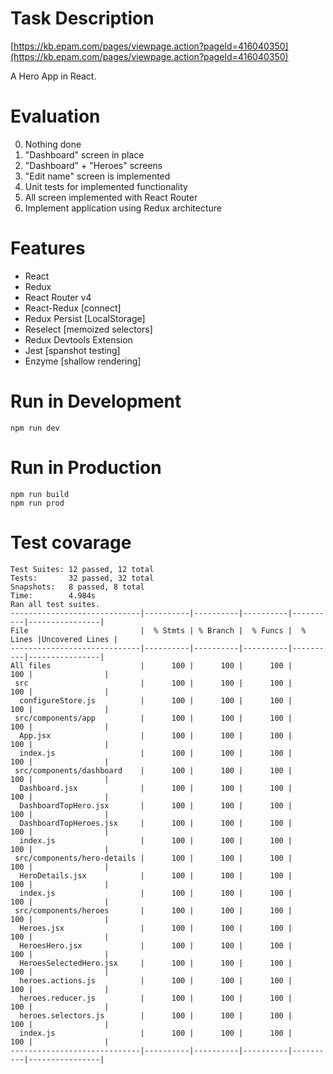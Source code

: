 # Task Description

[https://kb.epam.com/pages/viewpage.action?pageId=416040350](https://kb.epam.com/pages/viewpage.action?pageId=416040350)

A Hero App in React.


# Evaluation
0. Nothing done
1. "Dashboard" screen in place
2. "Dashboard" + "Heroes" screens
3. "Edit name" screen is implemented
4. Unit tests for implemented functionality
5. All screen implemented with React Router 
6. Implement application using Redux architecture

# Features
- React
- Redux
- React Router v4
- React-Redux [connect]
- Redux Persist [LocalStorage]
- Reselect [memoized selectors]
- Redux Devtools Extension
- Jest [spanshot testing]
- Enzyme [shallow rendering]

# Run in Development
```
npm run dev
```

# Run in Production
```
npm run build
npm run prod
```

# Test covarage

```
Test Suites: 12 passed, 12 total
Tests:       32 passed, 32 total
Snapshots:   8 passed, 8 total
Time:        4.984s
Ran all test suites.
-----------------------------|----------|----------|----------|----------|----------------|
File                         |  % Stmts | % Branch |  % Funcs |  % Lines |Uncovered Lines |
-----------------------------|----------|----------|----------|----------|----------------|
All files                    |      100 |      100 |      100 |      100 |                |
 src                         |      100 |      100 |      100 |      100 |                |
  configureStore.js          |      100 |      100 |      100 |      100 |                |
 src/components/app          |      100 |      100 |      100 |      100 |                |
  App.jsx                    |      100 |      100 |      100 |      100 |                |
  index.js                   |      100 |      100 |      100 |      100 |                |
 src/components/dashboard    |      100 |      100 |      100 |      100 |                |
  Dashboard.jsx              |      100 |      100 |      100 |      100 |                |
  DashboardTopHero.jsx       |      100 |      100 |      100 |      100 |                |
  DashboardTopHeroes.jsx     |      100 |      100 |      100 |      100 |                |
  index.js                   |      100 |      100 |      100 |      100 |                |
 src/components/hero-details |      100 |      100 |      100 |      100 |                |
  HeroDetails.jsx            |      100 |      100 |      100 |      100 |                |
  index.js                   |      100 |      100 |      100 |      100 |                |
 src/components/heroes       |      100 |      100 |      100 |      100 |                |
  Heroes.jsx                 |      100 |      100 |      100 |      100 |                |
  HeroesHero.jsx             |      100 |      100 |      100 |      100 |                |
  HeroesSelectedHero.jsx     |      100 |      100 |      100 |      100 |                |
  heroes.actions.js          |      100 |      100 |      100 |      100 |                |
  heroes.reducer.js          |      100 |      100 |      100 |      100 |                |
  heroes.selectors.js        |      100 |      100 |      100 |      100 |                |
  index.js                   |      100 |      100 |      100 |      100 |                |
-----------------------------|----------|----------|----------|----------|----------------|
```